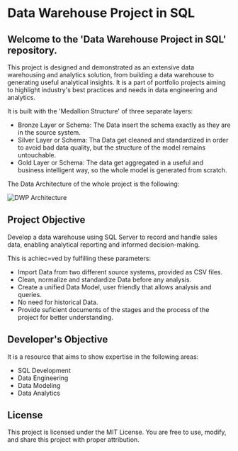# Data Warehouse Project in SQL

Welcome to the 'Data Warehouse Project in SQL' repository. 
----------------------------------------------------------

This project is designed and demonstrated as an extensive data warehousing and analytics solution, from building a data warehouse to generating useful analytical insights. It is a part of portfolio projects aiming to highlight industry's best practices and needs in data engineering and analytics. 

It is built with the 'Medallion Structure' of three separate layers: 
  
  - Bronze Layer or Schema: The Data insert the schema exactly as they are in the source system. 
  - Silver Layer or Schema: Tha Data get cleaned and standardized in order to avoid bad data quality, but the structure of the model remains untouchable.
  - Gold Layer or Schema: The data get aggregated in a useful and business intelligent way, so the whole model is generated from scratch.

The Data Architecture of the whole project is the following: 
 
![DWP Architecture](https://github.com/user-attachments/assets/d4550b6d-71c3-45ff-af6c-dce225bd4a3d)



Project Objective
------------------
Develop a data warehouse using SQL Server to record and handle sales data, enabling analytical reporting and informed decision-making.

This is achiec=ved by fulfilling these parameters: 
  - Import Data from two different source systems, provided as CSV files.
  - Clean, normalize and standardize Data before any analysis.
  - Create a unified Data Model, user friendly that allows analysis and queries.
  - No need for historical Data.
  - Provide suficient documents of the stages and the process of the project for better understanding. 



Developer's Objective
---------------------
It is a resource that aims to show expertise in the following areas:
  - SQL Development
  - Data Engineering
  - Data Modeling
  - Data Analytics

License
--------
This project is licensed under the MIT License. You are free to use, modify, and share this project with proper attribution.

